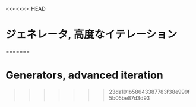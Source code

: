 
<<<<<<< HEAD
# ジェネレータ, 高度なイテレーション
=======
# Generators, advanced iteration
>>>>>>> 23da191b58643387783f38e999f5b05be87d3d93
